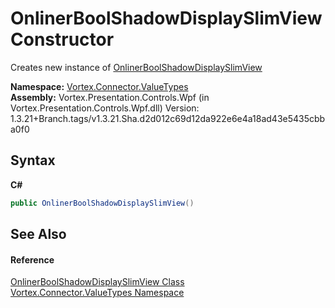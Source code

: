 # OnlinerBoolShadowDisplaySlimView Constructor 
 

Creates new instance of <a href="T_Vortex_Connector_ValueTypes_OnlinerBoolShadowDisplaySlimView.md">OnlinerBoolShadowDisplaySlimView</a>

**Namespace:**&nbsp;<a href="N_Vortex_Connector_ValueTypes.md">Vortex.Connector.ValueTypes</a><br />**Assembly:**&nbsp;Vortex.Presentation.Controls.Wpf (in Vortex.Presentation.Controls.Wpf.dll) Version: 1.3.21+Branch.tags/v1.3.21.Sha.d2d012c69d12da922e6e4a18ad43e5435cbba0f0

## Syntax

**C#**<br />
``` C#
public OnlinerBoolShadowDisplaySlimView()
```


## See Also


#### Reference
<a href="T_Vortex_Connector_ValueTypes_OnlinerBoolShadowDisplaySlimView.md">OnlinerBoolShadowDisplaySlimView Class</a><br /><a href="N_Vortex_Connector_ValueTypes.md">Vortex.Connector.ValueTypes Namespace</a><br />